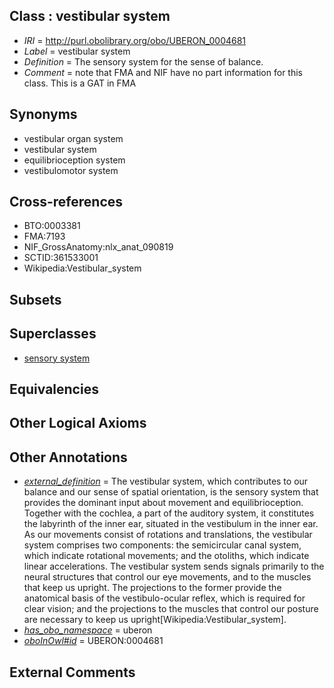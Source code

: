 
## Class : vestibular system

 * *IRI* = http://purl.obolibrary.org/obo/UBERON_0004681
 * *Label* = vestibular system
 * *Definition* = The sensory system for the sense of balance.
 * *Comment* = note that FMA and NIF have no part information for this class. This is a GAT in FMA

## Synonyms

 * vestibular organ system
 * vestibular system
 * equilibrioception system
 * vestibulomotor system

## Cross-references

 * BTO:0003381
 * FMA:7193
 * NIF_GrossAnatomy:nlx_anat_090819
 * SCTID:361533001
 * Wikipedia:Vestibular_system

## Subsets


## Superclasses

 * [sensory system](../../UBERON/32/UBERON_0001032.md)

## Equivalencies


## Other Logical Axioms


## Other Annotations

 * *[external_definition](../../UBPROP/01/UBPROP_0000001.md)* = The vestibular system, which contributes to our balance and our sense of spatial orientation, is the sensory system that provides the dominant input about movement and equilibrioception. Together with the cochlea, a part of the auditory system, it constitutes the labyrinth of the inner ear, situated in the vestibulum in the inner ear. As our movements consist of rotations and translations, the vestibular system comprises two components: the semicircular canal system, which indicate rotational movements; and the otoliths, which indicate linear accelerations. The vestibular system sends signals primarily to the neural structures that control our eye movements, and to the muscles that keep us upright. The projections to the former provide the anatomical basis of the vestibulo-ocular reflex, which is required for clear vision; and the projections to the muscles that control our posture are necessary to keep us upright[Wikipedia:Vestibular_system].
 * *[has_obo_namespace](../../ce/oboInOwl#hasOBONamespace.md)* = uberon
 * *[oboInOwl#id](../../id/oboInOwl#id.md)* = UBERON:0004681

## External Comments

